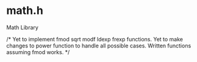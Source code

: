 # math.h
Math Library

/* Yet to implement fmod sqrt modf ldexp frexp functions.
Yet to make changes to power function to handle all possible cases.
Written functions assuming fmod works.
*/
